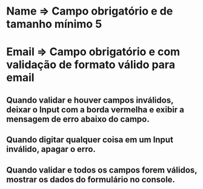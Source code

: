 # Name => Campo obrigatório e de tamanho mínimo 5

# Email => Campo obrigatório e com validação de formato válido para email

## Quando validar e houver campos inválidos, deixar o Input com a borda vermelha e exibir a mensagem de erro abaixo do campo.

## Quando digitar qualquer coisa em um Input inválido, apagar o erro.

## Quando validar e todos os campos forem válidos, mostrar os dados do formulário no console.

